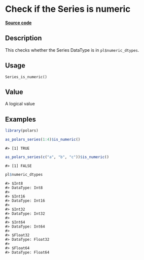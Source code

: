 

# Check if the Series is numeric

[**Source code**](https://github.com/pola-rs/r-polars/tree/main/R/series__series.R#L1030)

## Description

This checks whether the Series DataType is in
<code>pl$numeric_dtypes</code>.

## Usage

<pre><code class='language-R'>Series_is_numeric()
</code></pre>

## Value

A logical value

## Examples

``` r
library(polars)

as_polars_series(1:4)$is_numeric()
```

    #> [1] TRUE

``` r
as_polars_series(c("a", "b", "c"))$is_numeric()
```

    #> [1] FALSE

``` r
pl$numeric_dtypes
```

    #> $Int8
    #> DataType: Int8
    #> 
    #> $Int16
    #> DataType: Int16
    #> 
    #> $Int32
    #> DataType: Int32
    #> 
    #> $Int64
    #> DataType: Int64
    #> 
    #> $Float32
    #> DataType: Float32
    #> 
    #> $Float64
    #> DataType: Float64
